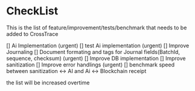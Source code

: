 # CheckList

This is the list of feature/improvement/tests/benchmark that needs to be added to CrossTrace

[] Ai Implementation (urgent)
[] test Ai implementation (urgent)
[] Improve Journaling 
[] Document formating and tags for Journal fields(BatchId, sequence, checksum) (urgent)
[] Improve DB implementation
[] Improve sanitization
[] Improve error handlings (urgent)
[] benchmark speed between sanitization <-> AI and Ai <-> Blockchain receipt


the list will be increased overtime
